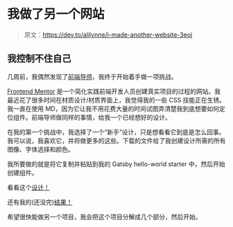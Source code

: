 # 我做了另一个网站

> 原文：<https://dev.to/alilynne/i-made-another-website-3eoj>

## 我控制不住自己

几周前，我偶然发现了[前端导师](https://www.frontendmentor.io)，我终于开始着手做一项挑战。

[Frontend Mentor](https://www.frontendmentor.io) 是一个简化实践前端开发人员创建真实项目的过程的网站。我最近花了很多时间在材质设计/材质界面上，我觉得我的一些 CSS 技能正在生锈。我一直在使用 MD，因为它让我不用花费大量的时间试图弄清楚我到底想要如何定位组件。前端导师做同样的事情，给我一个已经想好的设计。

在我的第一个挑战中，我选择了一个“新手”设计，只是想看看它到底是怎么回事。我可以说，我喜欢它，并将做更多的这些。下载的文件给了我创建设计所需的所有图像、字体选择和颜色。

我所要做的就是将它复制并粘贴到我的 Gatsby hello-world starter 中，然后开始创建组件。

看看这个[设计！](https://beta.frontendmentor.io/challenges/intro-component-with-signup-form-5cf91bd49edda32581d28fd1)

还有我的(还没完)[结果！](https://alilynnefrontendmentor.firebaseapp.com/)

希望很快能做另一个项目，我会把这个项目分解成几个部分，然后开始。